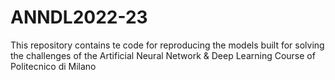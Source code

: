 # ANNDL2022-23
This repository contains te code for reproducing the models built for solving the challenges of the Artificial Neural Network &amp; Deep Learning Course of Politecnico di Milano
